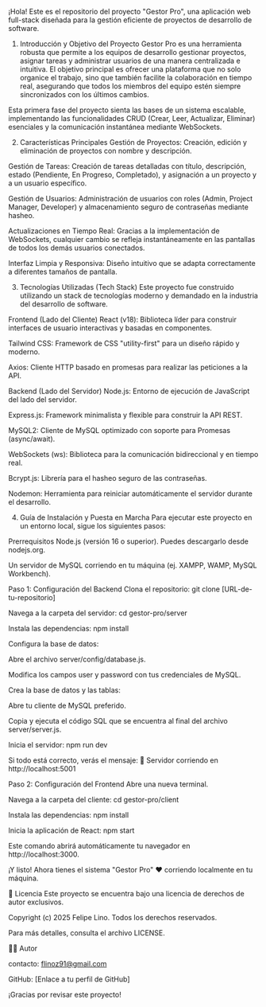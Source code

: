 ¡Hola! Este es el repositorio del proyecto "Gestor Pro", una aplicación web full-stack diseñada para la gestión eficiente de proyectos de desarrollo de software.

1. Introducción y Objetivo del Proyecto
Gestor Pro es una herramienta robusta que permite a los equipos de desarrollo gestionar proyectos, asignar tareas y administrar usuarios de una manera centralizada e intuitiva. El objetivo principal es ofrecer una plataforma que no solo organice el trabajo, sino que también facilite la colaboración en tiempo real, asegurando que todos los miembros del equipo estén siempre sincronizados con los últimos cambios.

Esta primera fase del proyecto sienta las bases de un sistema escalable, implementando las funcionalidades CRUD (Crear, Leer, Actualizar, Eliminar) esenciales y la comunicación instantánea mediante WebSockets.

2. Características Principales
Gestión de Proyectos: Creación, edición y eliminación de proyectos con nombre y descripción.

Gestión de Tareas: Creación de tareas detalladas con título, descripción, estado (Pendiente, En Progreso, Completado), y asignación a un proyecto y a un usuario específico.

Gestión de Usuarios: Administración de usuarios con roles (Admin, Project Manager, Developer) y almacenamiento seguro de contraseñas mediante hasheo.

Actualizaciones en Tiempo Real: Gracias a la implementación de WebSockets, cualquier cambio se refleja instantáneamente en las pantallas de todos los demás usuarios conectados.

Interfaz Limpia y Responsiva: Diseño intuitivo que se adapta correctamente a diferentes tamaños de pantalla.

3. Tecnologías Utilizadas (Tech Stack)
Este proyecto fue construido utilizando un stack de tecnologías moderno y demandado en la industria del desarrollo de software.

Frontend (Lado del Cliente)
React (v18): Biblioteca líder para construir interfaces de usuario interactivas y basadas en componentes.

Tailwind CSS: Framework de CSS "utility-first" para un diseño rápido y moderno.

Axios: Cliente HTTP basado en promesas para realizar las peticiones a la API.

Backend (Lado del Servidor)
Node.js: Entorno de ejecución de JavaScript del lado del servidor.

Express.js: Framework minimalista y flexible para construir la API REST.

MySQL2: Cliente de MySQL optimizado con soporte para Promesas (async/await).

WebSockets (ws): Biblioteca para la comunicación bidireccional y en tiempo real.

Bcrypt.js: Librería para el hasheo seguro de las contraseñas.

Nodemon: Herramienta para reiniciar automáticamente el servidor durante el desarrollo.

4. Guía de Instalación y Puesta en Marcha
Para ejecutar este proyecto en un entorno local, sigue los siguientes pasos:

Prerrequisitos
Node.js (versión 16 o superior). Puedes descargarlo desde nodejs.org.

Un servidor de MySQL corriendo en tu máquina (ej. XAMPP, WAMP, MySQL Workbench).

Paso 1: Configuración del Backend
Clona el repositorio: git clone [URL-de-tu-repositorio]

Navega a la carpeta del servidor: cd gestor-pro/server

Instala las dependencias: npm install

Configura la base de datos:

Abre el archivo server/config/database.js.

Modifica los campos user y password con tus credenciales de MySQL.

Crea la base de datos y las tablas:

Abre tu cliente de MySQL preferido.

Copia y ejecuta el código SQL que se encuentra al final del archivo server/server.js.

Inicia el servidor: npm run dev

Si todo está correcto, verás el mensaje: 🚀 Servidor corriendo en http://localhost:5001

Paso 2: Configuración del Frontend
Abre una nueva terminal.

Navega a la carpeta del cliente: cd gestor-pro/client

Instala las dependencias: npm install

Inicia la aplicación de React: npm start

Este comando abrirá automáticamente tu navegador en http://localhost:3000.

¡Y listo! Ahora tienes el sistema "Gestor Pro" ❤️ corriendo localmente en tu máquina.

📜 Licencia
Este proyecto se encuentra bajo una licencia de derechos de autor exclusivos.

Copyright (c) 2025 Felipe Lino. Todos los derechos reservados.

Para más detalles, consulta el archivo LICENSE.

👨‍💻 Autor

contacto: flinoz91@gmail.com

GitHub: [Enlace a tu perfil de GitHub]

¡Gracias por revisar este proyecto!
